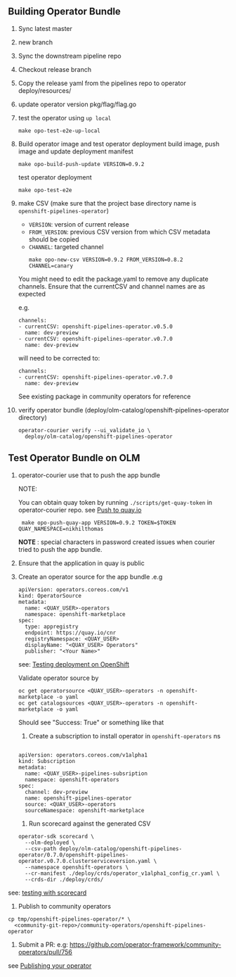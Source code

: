 ## Building Operator Bundle

1. Sync latest master
1. new branch
1. Sync the downstream pipeline repo
1. Checkout release branch
1. Copy the release yaml from the pipelines repo to operator
   deploy/resources/<version>
1. update operator version pkg/flag/flag.go
1. test the operator using `up local`
    ```
    make opo-test-e2e-up-local
    ```
1. Build operator image and test operator deployment
    build image, push image and update deployment manifest
    ```
    make opo-build-push-update VERSION=0.9.2
    ```
    test operator deployment
    ```
    make opo-test-e2e
    ```
    
1. make CSV (make sure that the project base directory name is `openshift-pipelines-operator`)

    - `VERSION`: version of current release
    - `FROM_VERSION`: previous CSV version from which CSV metadata should be copied
    - `CHANNEL`: targeted channel
      ```
      make opo-new-csv VERSION=0.9.2 FROM_VERSION=0.8.2 CHANNEL=canary 
      ```
  
    You might  need  to edit the package.yaml to remove any duplicate channels. 
    Ensure that the currentCSV and channel names are as expected
    
    e.g.
      ```
      channels:
      - currentCSV: openshift-pipelines-operator.v0.5.0
        name: dev-preview
      - currentCSV: openshift-pipelines-operator.v0.7.0
        name: dev-preview
      ```

    will need to be corrected to:

    ```
    channels:
    - currentCSV: openshift-pipelines-operator.v0.7.0
      name: dev-preview
    ```

    See existing package in community operators for reference


1. verify operator bundle (deploy/olm-catalog/openshift-pipelines-operator directory)
    ```
    operator-courier verify --ui_validate_io \
      deploy/olm-catalog/openshift-pipelines-operator
    ```

## Test Operator Bundle on OLM

1. operator-courier use that to push the app bundle

    NOTE:
    
    You can obtain quay token by running `./scripts/get-quay-token` in
    operator-courier repo. see [Push to quay.io](https://github.com/operator-framework/community-operators/blob/master/docs/testing-operators.md#push-to-quayio)

    ```
     make opo-push-quay-app VERSION=0.9.2 TOKEN=$TOKEN QUAY_NAMESPACE=nikhilthomas
    ```
    **NOTE** : special characters in password created issues when courier tried to
    push the app bundle.

1. Ensure that the application in quay is public


1. Create an operator source for the app bundle .e.g

    ```
    apiVersion: operators.coreos.com/v1
    kind: OperatorSource
    metadata:
      name: <QUAY_USER>-operators
      namespace: openshift-marketplace
    spec:
      type: appregistry
      endpoint: https://quay.io/cnr
      registryNamespace: <QUAY_USER>
      displayName: "<QUAY_USER> Operators"
      publisher: "<Your Name>"
    ```
    see: [Testing deployment on OpenShift](https://github.com/operator-framework/community-operators/blob/master/docs/testing-operators.md#testing-operator-deployment-on-openshift)

    Validate operator source by
    ```
    oc get operatorsource <QUAY_USER>-operators -n openshift-marketplace -o yaml
    oc get catalogsources <QUAY_USER>-operators -n openshift-marketplace -o yaml
    
    ```

    Should see "Success: True" or something like that


    1. Create a subscription to install operator in `openshift-operators` ns
    ```
    
    apiVersion: operators.coreos.com/v1alpha1
    kind: Subscription
    metadata:
      name: <QUAY_USER>-pipelines-subsription
      namespace: openshift-operators
    spec:
      channel: dev-preview
      name: openshift-pipelines-operator
      source: <QUAY_USER>-operators
      sourceNamespace: openshift-marketplace
    
    ```

    1. Run scorecard against the generated CSV
    
    ```
    operator-sdk scorecard \
      --olm-deployed \
      --csv-path deploy/olm-catalog/openshift-pipelines-operator/0.7.0/openshift-pipelines-operator.v0.7.0.clusterserviceversion.yaml \
      --namespace openshift-operators \
      --cr-manifest ./deploy/crds/operator_v1alpha1_config_cr.yaml \
      --crds-dir ./deploy/crds/
    
    ```

see: [testing with scorecard](https://github.com/operator-framework/community-operators/blob/master/docs/testing-operators.md#testing-with-scorecard)

1. Publish to community operators
```
cp tmp/openshift-pipelines-operator/* \
  <community-git-repo>/community-operators/openshift-pipelines-operator
```

1. Submit a PR: e.g: https://github.com/operator-framework/community-operators/pull/756

see [Publishing your operator](https://github.com/operator-framework/community-operators/blob/master/docs/contributing.md#package-your-operator)
